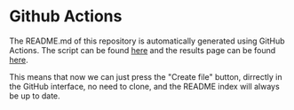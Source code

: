 # Github Actions

The README.md of this repository is automatically generated using GitHub
Actions. The script can be found [here](/.github/workflows/generate-readme.yml)
and the results page can be found
[here](https://github.com/aicioara/til/actions).

This means that now we can just press the "Create file" button, dirrectly in
the GitHub interface, no need to clone, and the README index will always be up
to date.
